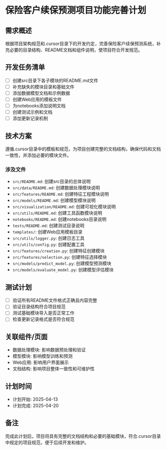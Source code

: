 # 保险客户续保预测项目功能完善计划

## 需求概述

根据项目架构规范和.cursor目录下的开发约定，完善保险客户续保预测系统，补充必要的目录结构、README文档和组件说明，使项目符合开发规范。

## 开发任务清单

- [ ] 创建src目录下各子模块的README.md文件
- [ ] 补充缺失的模块目录和基础文件
- [ ] 添加数据模型文档和示例数据
- [ ] 创建Web应用的模板文件
- [ ] 为notebooks添加说明文档
- [ ] 创建测试示例和文档
- [ ] 添加更新记录机制

## 技术方案

遵循.cursor目录中的模板和规范，为项目创建完整的文档结构，确保代码和文档一致性，并添加必要的模块文件。

### 涉及文件

- `src/README.md`: 创建src目录的总体说明
- `src/data/README.md`: 创建数据处理模块说明
- `src/features/README.md`: 创建特征工程模块说明
- `src/models/README.md`: 创建模型模块说明
- `src/visualization/README.md`: 创建可视化模块说明
- `src/utils/README.md`: 创建工具函数模块说明
- `notebooks/README.md`: 创建notebooks目录说明
- `tests/README.md`: 创建测试目录说明
- `templates/`: 创建Web应用模板目录
- `src/utils/logger.py`: 创建日志工具
- `src/utils/config.py`: 创建配置工具
- `src/features/creation.py`: 创建特征创建模块
- `src/features/selection.py`: 创建特征选择模块
- `src/models/predict_model.py`: 创建模型预测模块
- `src/models/evaluate_model.py`: 创建模型评估模块

## 测试计划

- [ ] 验证所有README文件格式正确且内容完整
- [ ] 验证目录结构符合项目规范
- [ ] 测试基础模块导入是否正常工作
- [ ] 检查更新记录格式是否符合规范

## 关联组件/页面

- 数据处理模块: 影响数据预处理和验证
- 模型模块: 影响模型训练和预测
- Web应用: 影响用户界面展示
- 文档结构: 影响项目整体一致性和可维护性

## 计划时间

- 计划开始: 2025-04-13
- 计划完成: 2025-04-20

## 备注

完成此计划后，项目将具有完整的文档结构和必要的基础模块，符合.cursor目录中规定的项目规范，便于后续开发和维护。 